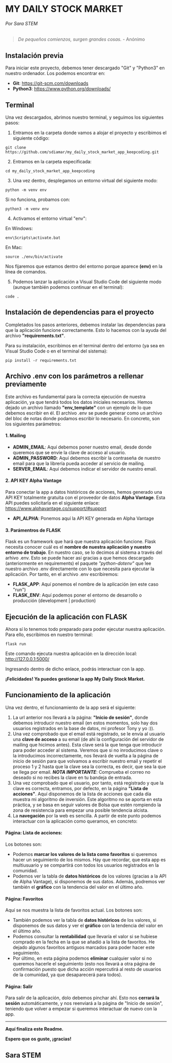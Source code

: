 # MY DAILY STOCK MARKET
###### Por Sara STEM

> _De pequeños comienzos, surgen grandes cosas._ - Anónimo

## Instalación previa

Para iniciar este proyecto, debemos tener descargado "Git" y "Python3" en nuestro ordenador. Los podemos encontrar en:
- __Git__: https://git-scm.com/downloads
- __Python3__: https://www.python.org/downloads/

## Terminal

Una vez descargados, abrimos nuestro terminal, y seguimos los siguientes pasos:

1. Entramos en la carpeta donde vamos a alojar el proyecto y escribimos el siguiente código: 

`git clone https://github.com/sdiamar/my_daily_stock_market_app_keepcoding.git`

2. Entramos en la carpeta especificada:

`cd my_daily_stock_market_app_keepcoding`

3. Una vez dentro, desplegamos un entorno virtual del siguiente modo: 

`python -m venv env`

Si no funciona, probamos con:

`python3 -m venv env`

4. Activamos el entorno virtual "env":

En Windows: 

`env\Scripts\activate.bat`

En Mac: 

`source ./env/bin/activate`

Nos fijaremos que estamos dentro del entorno porque aparece __(env)__ en la línea de comandos.

5. Podemos lanzar la aplicación a Visual Studio Code del siguiente modo (aunque también podemos continuar en el terminal): 

`code .` 

## Instalación de dependencias para el proyecto

Completados los pasos anteriores, debemos instalar las dependencias para que la aplicación funcione correctamente.
Esto lo hacemos con la ayuda del archivo __"requirements.txt"__.

Para su instalación, escribimos en el terminal dentro del entorno (ya sea en Visual Studio Code o en el terminal del sistema): 

`pip install -r requirements.txt`

## Archivo .env con los parámetros a rellenar previamente

Este archivo es fundamental para la correcta ejecución de nuestra aplicación, ya que tendrá todos los datos iniciales necesarios. Hemos dejado un archivo llamado __"env_template"__ con un ejemplo de lo que debemos escribir en él. El archivo .env se puede generar como un archivo del bloc de notas donde podamos escribir lo necesario. En concreto, son los siguientes parámetros:

#### 1. Mailing

- __ADMIN_EMAIL__: Aquí debemos poner nuestro email, desde donde queremos que se envíe la clave de acceso al usuario.
- __ADMIN_PASSWORD__: Aquí debemos escribir la contraseña de nuestro email para que la librería pueda acceder al servicio de mailing.
- __SERVER_EMAIL__: Aquí debemos indicar el servidor de nuestro email.

#### 2. API KEY Alpha Vantage
Para conectar la app a datos históricos de acciones, hemos generado una API KEY totalmente gratuita con el proveedor de datos __Alpha Vantage__. Esta API puedes solicitarla en el siguiente enlace:
https://www.alphavantage.co/support/#support

- __API_ALPHA__: Ponemos aquí la API KEY generada en Alpha Vantage

#### 3. Parámentros de FLASK

Flask es un framework que hará que nuestra aplicación funcione. Flask necesita conocer cuál es el __nombre de nuestra aplicación y nuestro entorno de trabajo__. En nuestro caso, se lo decimos al sistema a través del arhivo .env. Esto se puede hacer así gracias a que hemos descargado (anteriormente en requirements) el paquete _"python-dotenv"_ que lee nuestro archivo .env directamente con lo que necesita para ejecutar la aplicación.
Por tanto, en el archivo .env escribiremos:

- __FLASK_APP__: Aquí ponemos el nombre de la aplicación (en este caso "run")
- __FLASK_ENV__: Aquí podemos poner el entorno de desarrollo o producción (development | production)

## Ejecución de la aplicación con FLASK

Ahora sí lo tenemos todo preparado para poder ejecutar nuestra aplicación. 
Para ello, escribimos en nuestro terminal: 

`flask run`

Este comando ejecuta nuestra aplicación en la dirección local: 
http://127.0.0.1:5000/

Ingresando dentro de dicho enlace, podrás interactuar con la app.

__¡Felicidades! Ya puedes gestionar la app My Daily Stock Market.__

## Funcionamiento de la aplicación

Una vez dentro, el funcionamiento de la app será el siguiente:

1. La url anterior nos llevará a la página: __"Inicio de sesión"__, donde debemos introducir nuestro email (en estos momentos, solo hay dos usuarios registrados en la base de datos, mi profesor Tony y yo :)).
2. Una vez comprobado que el email está registrado, se le envía al usuario una __clave de acceso__ a su email (de ahí la configuración del servidor de mailing que hicimos antes). Esta clave será la que tenga que introducir para poder acceder al sistema. Veremos que si no inroducimos clave o la introducimos incorrectamente, nos llevará de vuelta a la página de inicio de sesión para que volvamos a escribir nuestro email y repetir el proceso 1 y 2 hasta que la clave sea la correcta, es decir, que sea la que se llega por email.
***NOTA IMPORTANTE***: Comprueba el correo no deseado si no recibes la clave en tu bandeja de entrada.
3. Una vez comprobado que el usuario, por tanto, está registrado y que la clave es correcta, entramos, por defecto, en la página __"Lista de acciones"__. Aquí disponemos de la lista de acciones que cada día muestra mi algoritmo de inversión. Este algoritmo no se aporta en esta práctica, y se basa en seguir valores de Bolsa que estén rompiendo la zona de resistencia para empezar una posible tendencia alcista.
4. La __navegación__ por la web es sencilla. A partir de este punto podemos interactuar con la aplicación como queramos, en concreto:
#### Página: Lista de acciones:
Los botones son:
- Podemos __marcar los valores de la lista como favoritos__ si queremos hacer un seguimiento de los mismos. Hay que recordar, que esta app es multiusuario y se compartirá con todos los usuarios registrados en la comunidad.
- Podemos ver la tabla de __datos históricos__ de los valores (gracias a la API de Alpha Vantage), si disponemos de sus datos. Además, podremos ver también el __gráfico__ con la tendencia del valor en el último año.

#### Página: Favoritos
Aquí se nos muestra la lista de favoritos actual. Los botones son:
- También podemos ver la tabla de __datos históricos__ de los valores, si disponemos de sus datos y ver el __gráfico__ con la tendencia del valor en el último año.
- Podemos consultar la __rentabilidad__ que llevaría el valor si se hubiese comprado en la fecha en la que se añadió a la lista de favoritos. He dejado algunos favoritos antiguos marcados para poder hacer este seguimiento.
- Por último, en esta página podemos __eliminar__ cualquier valor si no queremos hacerle el seguimiento (esto nos llevará a otra página de confirmación puesto que dicha acción repercutirá al resto de usuarios de la comunidad, ya que desaparecerá para todos).

#### Página: Salir
Para salir de la aplicación, dolo debemos pinchar ahí. Esto nos __cerrará la sesión__ automáticamente, y nos reenviará a la página de "Inicio de sesión", teniendo que volver a empezar si queremos interactuar de nuevo con la app.

---
__Aquí finaliza este Readme.__

__Espero que os guste, ¡gracias!__

__Sara STEM__
---
